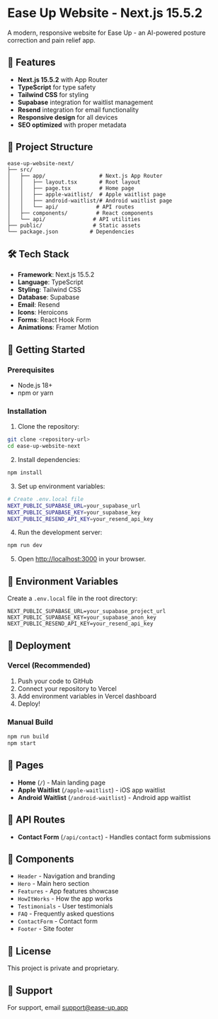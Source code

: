 # Ease Up Website - Next.js 15.5.2

A modern, responsive website for Ease Up - an AI-powered posture correction and pain relief app.

## 🚀 Features

- **Next.js 15.5.2** with App Router
- **TypeScript** for type safety
- **Tailwind CSS** for styling
- **Supabase** integration for waitlist management
- **Resend** integration for email functionality
- **Responsive design** for all devices
- **SEO optimized** with proper metadata

## 📁 Project Structure

```
ease-up-website-next/
├── src/
│   ├── app/                 # Next.js App Router
│   │   ├── layout.tsx       # Root layout
│   │   ├── page.tsx         # Home page
│   │   ├── apple-waitlist/  # Apple waitlist page
│   │   ├── android-waitlist/# Android waitlist page
│   │   └── api/            # API routes
│   ├── components/         # React components
│   └── api/               # API utilities
├── public/                # Static assets
└── package.json          # Dependencies
```

## 🛠️ Tech Stack

- **Framework**: Next.js 15.5.2
- **Language**: TypeScript
- **Styling**: Tailwind CSS
- **Database**: Supabase
- **Email**: Resend
- **Icons**: Heroicons
- **Forms**: React Hook Form
- **Animations**: Framer Motion

## 🚀 Getting Started

### Prerequisites

- Node.js 18+ 
- npm or yarn

### Installation

1. Clone the repository:
```bash
git clone <repository-url>
cd ease-up-website-next
```

2. Install dependencies:
```bash
npm install
```

3. Set up environment variables:
```bash
# Create .env.local file
NEXT_PUBLIC_SUPABASE_URL=your_supabase_url
NEXT_PUBLIC_SUPABASE_KEY=your_supabase_key
NEXT_PUBLIC_RESEND_API_KEY=your_resend_api_key
```

4. Run the development server:
```bash
npm run dev
```

5. Open [http://localhost:3000](http://localhost:3000) in your browser.

## 📝 Environment Variables

Create a `.env.local` file in the root directory:

```env
NEXT_PUBLIC_SUPABASE_URL=your_supabase_project_url
NEXT_PUBLIC_SUPABASE_KEY=your_supabase_anon_key
NEXT_PUBLIC_RESEND_API_KEY=your_resend_api_key
```

## 🚀 Deployment

### Vercel (Recommended)

1. Push your code to GitHub
2. Connect your repository to Vercel
3. Add environment variables in Vercel dashboard
4. Deploy!

### Manual Build

```bash
npm run build
npm start
```

## 📱 Pages

- **Home** (`/`) - Main landing page
- **Apple Waitlist** (`/apple-waitlist`) - iOS app waitlist
- **Android Waitlist** (`/android-waitlist`) - Android app waitlist

## 🔧 API Routes

- **Contact Form** (`/api/contact`) - Handles contact form submissions

## 🎨 Components

- `Header` - Navigation and branding
- `Hero` - Main hero section
- `Features` - App features showcase
- `HowItWorks` - How the app works
- `Testimonials` - User testimonials
- `FAQ` - Frequently asked questions
- `ContactForm` - Contact form
- `Footer` - Site footer

## 📄 License

This project is private and proprietary.

## 🤝 Support

For support, email support@ease-up.app
